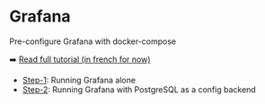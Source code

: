 # Grafana

Pre-configure Grafana with docker-compose

:arrow_right: [Read full tutorial (in french for now)](http://www.jeckel.fr/2017/12/portainer-nginx-et-docker-compose/)

- [Step-1](step-1/): Running Grafana alone
- [Step-2](step-2/): Running Grafana with PostgreSQL as a config backend

